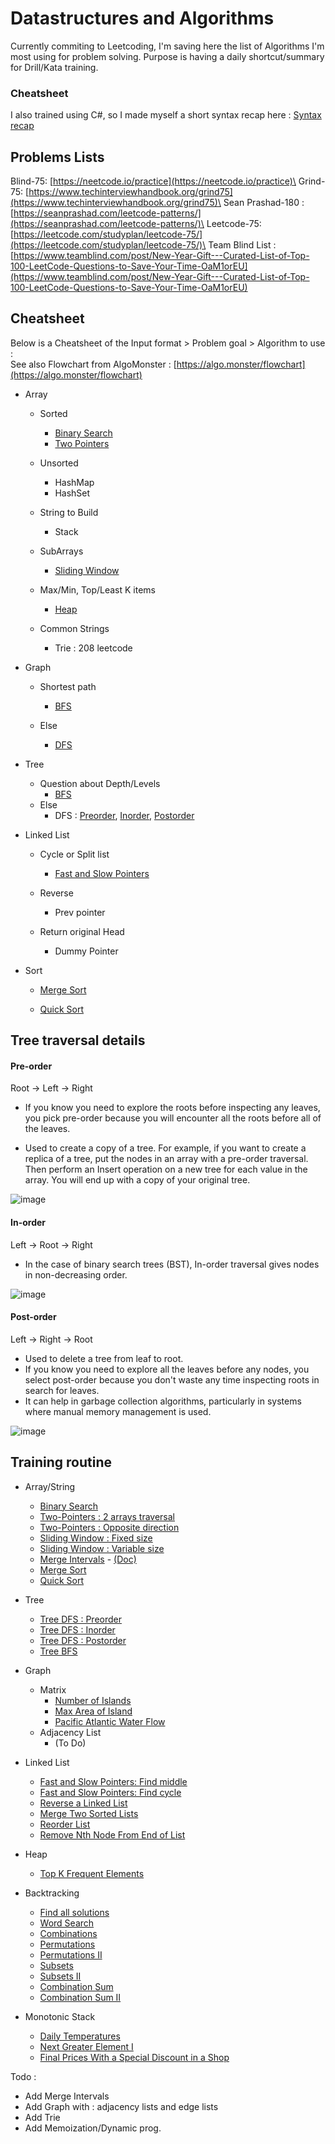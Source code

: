 # Datastructures and Algorithms

Currently commiting to Leetcoding, I'm saving here the list of Algorithms I'm most using for problem solving.
Purpose is having a daily shortcut/summary for Drill/Kata training.

### Cheatsheet

I also trained using C#, so I made myself a short syntax recap here : [Syntax recap](c#_syntax_recap.cs)

## Problems Lists

Blind-75: [https://neetcode.io/practice](https://neetcode.io/practice)\
Grind-75: [https://www.techinterviewhandbook.org/grind75](https://www.techinterviewhandbook.org/grind75)\
Sean Prashad-180 : [https://seanprashad.com/leetcode-patterns/](https://seanprashad.com/leetcode-patterns/)\
Leetcode-75: [https://leetcode.com/studyplan/leetcode-75/](https://leetcode.com/studyplan/leetcode-75/)\
Team Blind List : [https://www.teamblind.com/post/New-Year-Gift---Curated-List-of-Top-100-LeetCode-Questions-to-Save-Your-Time-OaM1orEU](https://www.teamblind.com/post/New-Year-Gift---Curated-List-of-Top-100-LeetCode-Questions-to-Save-Your-Time-OaM1orEU)

## Cheatsheet

Below is a Cheatsheet of the Input format > Problem goal > Algorithm to use :\
See also Flowchart from AlgoMonster : [https://algo.monster/flowchart](https://algo.monster/flowchart)

-   Array

    -   Sorted

        -   [Binary Search](binary_search.py)
        -   [Two Pointers](two_pointers_reverse.py)

    -   Unsorted

        -   HashMap
        -   HashSet

    -   String to Build

        -   Stack

    -   SubArrays

        -   [Sliding Window](sliding_window.py)

    -   Max/Min, Top/Least K items

        -   [Heap](heap.py)

    -   Common Strings
        -   Trie : 208 leetcode

-   Graph

    -   Shortest path

        -   [BFS](graph_BFS.py)

    -   Else
        -   [DFS](graph_DFS.py)

-   Tree

    -   Question about Depth/Levels
        -   [BFS](BFS.py)
    -   Else
        -   DFS : [Preorder](DFS_preorder.py), [Inorder](DFS_inorder.py), [Postorder](DFS_postorder.py)

-   Linked List

    -   Cycle or Split list

        -   [Fast and Slow Pointers](slow_fast_pointer.py)

    -   Reverse

        -   Prev pointer

    -   Return original Head
        -   Dummy Pointer

-   Sort

    -   [Merge Sort](merge_sort.py)

    -   [Quick Sort](quick_sort.py)

## Tree traversal details

#### **Pre-order**

Root -> Left -> Right

-   If you know you need to explore the roots before inspecting any leaves, you pick pre-order because you will encounter all the roots before all of the leaves.

-   Used to create a copy of a tree. For example, if you want to create a replica of a tree, put the nodes in an array with a pre-order traversal. Then perform an Insert operation on a new tree for each value in the array. You will end up with a copy of your original tree.

![image](img/preorder.png)

#### **In-order**

Left -> Root -> Right

-   In the case of binary search trees (BST), In-order traversal gives nodes in non-decreasing order.

![image](img/inorder.png)

#### **Post-order**

Left -> Right -> Root

-   Used to delete a tree from leaf to root.
-   If you know you need to explore all the leaves before any nodes, you select post-order because you don't waste any time inspecting roots in search for leaves.
-   It can help in garbage collection algorithms, particularly in systems where manual memory management is used.

![image](img/postorder.png)

## Training routine

-   Array/String

    -   [Binary Search](https://leetcode.com/problems/binary-search/description/)
    -   [Two-Pointers : 2 arrays traversal](https://leetcode.com/problems/merge-strings-alternately/description/)
    -   [Two-Pointers : Opposite direction](https://leetcode.com/problems/two-sum-ii-input-array-is-sorted/description/)
    -   [Sliding Window : Fixed size](https://leetcode.com/problems/contains-duplicate-ii/description/)
    -   [Sliding Window : Variable size](https://leetcode.com/problems/longest-substring-without-repeating-characters/description/)
    -   [Merge Intervals](https://leetcode.com/problems/merge-intervals/description/) - [(Doc)](https://medium.com/codex/grokking-the-coding-interview-pattern-merge-interval-6e6b1e9e038c)
    -   [Merge Sort](https://leetcode.com/problems/sort-an-array/description/)
    -   [Quick Sort](https://leetcode.com/problems/sort-an-array/description/)

-   Tree

    -   [Tree DFS : Preorder](https://leetcode.com/problems/binary-tree-preorder-traversal/description/)
    -   [Tree DFS : Inorder](https://leetcode.com/problems/binary-tree-inorder-traversal/description/)
    -   [Tree DFS : Postorder](https://leetcode.com/problems/binary-tree-postorder-traversal/description/)
    -   [Tree BFS](https://leetcode.com/problems/binary-tree-level-order-traversal/description/)

-   Graph

    -   Matrix
        -   [Number of Islands](https://leetcode.com/problems/number-of-islands/description/)
        -   [Max Area of Island](https://leetcode.com/problems/max-area-of-island/description/)
        -   [Pacific Atlantic Water Flow](https://leetcode.com/problems/pacific-atlantic-water-flow/)
    -   Adjacency List
        -   (To Do)

-   Linked List

    -   [Fast and Slow Pointers: Find middle](https://leetcode.com/problems/middle-of-the-linked-list/description/)
    -   [Fast and Slow Pointers: Find cycle](https://leetcode.com/problems/linked-list-cycle/description)
    -   [Reverse a Linked List](https://leetcode.com/problems/reverse-linked-list/description/)
    -   [Merge Two Sorted Lists](https://leetcode.com/problems/merge-two-sorted-lists/description/)
    -   [Reorder List](https://leetcode.com/problems/reorder-list/description/)
    -   [Remove Nth Node From End of List](https://leetcode.com/problems/remove-nth-node-from-end-of-list/description/)

-   Heap

    -   [Top K Frequent Elements](https://leetcode.com/problems/top-k-frequent-elements/description/)

-   Backtracking

    -   [Find all solutions](https://leetcode.com/problems/generate-parentheses/description/)
    -   [Word Search](https://leetcode.com/problems/word-search/description/)
    -   [Combinations](https://leetcode.com/problems/combinations/description/)
    -   [Permutations](https://leetcode.com/problems/permutations/description/)
    -   [Permutations II](https://leetcode.com/problems/permutations-ii/description/)
    -   [Subsets](https://leetcode.com/problems/subsets/description/)
    -   [Subsets II](https://leetcode.com/problems/subsets-ii/description/)
    -   [Combination Sum](https://leetcode.com/problems/combination-sum/description/)
    -   [Combination Sum II](https://leetcode.com/problems/combination-sum-ii/description/)

-   Monotonic Stack
    -   [Daily Temperatures](https://leetcode.com/problems/daily-temperatures/description/)
    -   [Next Greater Element I](https://leetcode.com/problems/next-greater-element-i/description/)
    -   [Final Prices With a Special Discount in a Shop](https://leetcode.com/problems/final-prices-with-a-special-discount-in-a-shop/description/)

Todo :

-   Add Merge Intervals
-   Add Graph with : adjacency lists and edge lists
-   Add Trie
-   Add Memoization/Dynamic prog.
